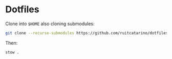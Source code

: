 # Dotfiles
Clone into `$HOME` also cloning submodules:
```bash
git clone --recurse-submodules https://github.com/ruitcatarino/dotfiles.git $HOME/dotfiles
```

Then:
```bash
stow .
```
